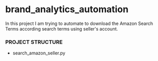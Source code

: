 # brand_analytics_automation
In this project I am trying to automate to download the Amazon Search Terms according search terms using seller's account.


### PROJECT STRUCTURE

* search_amazon_seller.py